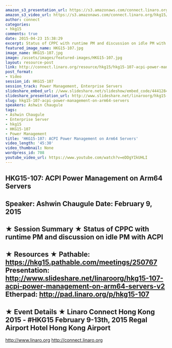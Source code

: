 ```yaml
---
amazon_s3_presentation_url: https://s3.amazonaws.com/connect.linaro.org/hkg15/Videos/02-09-Monday/HKG15-107.pdf
amazon_s3_video_url: https://s3.amazonaws.com/connect.linaro.org/hkg15/Videos/02-09-Monday/HKG15-107+ACPI+Power+Management+on+Arm64+Servers.mp4
author: connect
categories:
- hkg15
comments: true
date: 2015-04-23 15:38:29
excerpt: Status of CPPC with runtime PM and discussion on idle PM with ACPI
featured_image_name: HKG15-107.jpg
image_name: HKG15-107.jpg
image: /assets/images/featured-images/HKG15-107.jpg
layout: resource-post
link: http://connect.linaro.org/resource/hkg15/hkg15-107-acpi-power-management-on-arm64-servers/
post_format:
- Video
session_id: HKG15-107
session_track: Power Management, Enterprise Servers
slideshare_embed_url: //www.slideshare.net/slideshow/embed_code/44412845
slideshare_presentation_url: http://www.slideshare.net/linaroorg/hkg15-107-acpi-power-management-on-arm64-servers-v2
slug: hkg15-107-acpi-power-management-on-arm64-servers
speakers: Ashwin Chaugule
tags:
- Ashwin Chaugule
- Enterprise Server
- hkg15
- HKG15-107
- Power Management
title: 'HKG15-107: ACPI Power Management on Arm64 Servers'
video_length: '45:30'
video_thumbnail: None
wordpress_id: 708
youtube_video_url: https://www.youtube.com/watch?v=eDDgYIkUHLI
---
```


HKG15-107: ACPI Power Management on Arm64 Servers
---------------------------------------------------
Speaker: Ashwin Chaugule
Date: February 9, 2015
---------------------------------------------------
★ Session Summary ★
Status of CPPC with runtime PM and discussion on idle PM with ACPI
--------------------------------------------------
★ Resources ★
Pathable: https://hkg15.pathable.com/meetings/250767
Presentation:  http://www.slideshare.net/linaroorg/hkg15-107-acpi-power-management-on-arm64-servers-v2
Etherpad: http://pad.linaro.org/p/hkg15-107
---------------------------------------------------
★ Event Details ★
Linaro Connect Hong Kong 2015 - #HKG15
February 9-13th, 2015
Regal Airport Hotel Hong Kong Airport
---------------------------------------------------
http://www.linaro.org
http://connect.linaro.org
